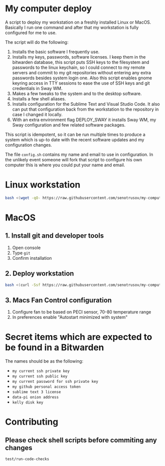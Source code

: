 # My computer deploy

A script to deploy my workstation on a freshly installed Linux or MacOS. Basically I run one command and after that my workstation is fully configured for me to use.

The script will do the following:

1. Installs the basic software I frequently use.
2. Installs my keys, passwords, software licenses. I keep them in the bitwarden database, this script puts SSH keys to the filesystem and passwords to the linux keychain, so I could connect to my remote servers and commit to my git repositories without entering any extra passwords besides system login one. Also this script enables gnome keyring access in TTY sessions to ease the use of SSH keys and git credentials in Sway WM.
3. Makes a few tweaks to the system and to the desktop software.
4. Installs a few shell aliases.
5. Installs configuration for the Sublime Text and Visual Studio Code. It also can put that configuration back from the workstation to the repository in case I changed it locally.
6. With an extra environment flag DEPLOY_SWAY it installs Sway WM, my Sway configuration and few related software packages.

This script is idempotent, so it can be run multiple times to produce a system which is up-to date with the recent software updates and my configuration changes.

The file ``config.sh`` contains my name and email to use in configuration. In the unlikely event someone will fork that script to configure his own computer this is where you could put your name and email.

# Linux workstation

```sh
bash <(wget -qO- https://raw.githubusercontent.com/senotrusov/my-computer-deploy/master/deploy.sh)
```

# MacOS

## 1. Install git and developer tools

1. Open console
2. Type ``git``
3. Confirm installation

## 2. Deploy workstation
```sh
bash <(curl -Ssf https://raw.githubusercontent.com/senotrusov/my-computer-deploy/master/deploy.sh)
```

## 3. Macs Fan Control configuration

1. Configure fan to be based on PECI sensor, 70-80 temperature range
2. In preferences enable "Autostart minimized with system"

# Secret items which are expected to be found in a Bitwarden

The names should be as the following:

* ``my current ssh private key``  
* ``my current ssh public key``  
* ``my current password for ssh private key``  
* ``my github personal access token``  
* ``sublime text 3 license``  
* ``data-pi onion address``  
* ``kelly disk key``  

# Contributing

## Please check shell scripts before commiting any changes
```sh
test/run-code-checks
```
